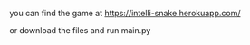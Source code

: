 you can find the game at https://intelli-snake.herokuapp.com/

or download the files and run main.py